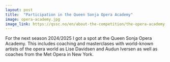 ```yaml
---
layout: post
title:  "Participation in the Queen Sonja Opera Academy"
image: opera-academy.jpg
image_link: https://qssc.no/en/about-the-competition/the-opera-academy
---
```


For the next season 2024/2025 I got a spot at the Queen Sonja Opera Academy. This includes coaching and masterclases with world-known artists of the opera world as Lise Davidsen and Audun Iversen as well as coaches from the Met Opera in New York.